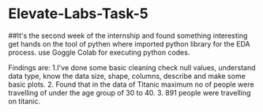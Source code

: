 # Elevate-Labs-Task-5

##It's the second week of the internship and found something interesting get hands on the tool of pythen where imported python library for the EDA process. use Goggle Colab for executing python codes. 

Findings are:
 1.I've done some basic cleaning check null values, understand data type, know the data size, shape, columns, describe and make some basic plots.
 2. Found that in the data of Titanic maximum no of people were travelling of under the age group of 30 to 40.
 3. 891 people were travelling on titanic.
 
 
 
